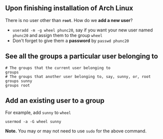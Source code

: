 ## Upon finishing installation of Arch Linux
There is no user other than **`root`**. How do we **add a new user**?
- `useradd -m -g wheel phunc20`, say if you want your new user named `phunc20` and assign them to the group `wheel`
- Don't forget to give them a **password** by `passwd phunc20`


## See all the groups a particular user belonging to
```
# The groups that the current user belonging to
groups
# The groups that another user belonging to, say, sunny, or, root
groups sunny
groups root
```



## Add an existing user to a group
For example, add <code>sunny</code> to <code>wheel</code>
```
usermod -a -G wheel sunny
```

<b>Note.</b> You may or may not need to use <code>sudo</code> for the above command.
